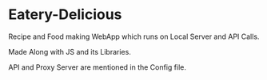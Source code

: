 # Eatery-Delicious
Recipe and Food making WebApp which runs on Local Server and API Calls.

Made Along with JS and its Libraries.

API and Proxy Server are mentioned in the Config file.
